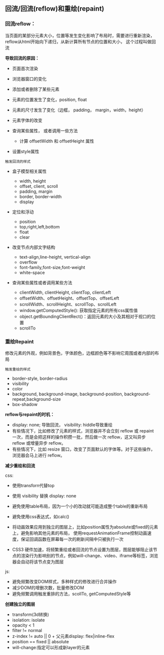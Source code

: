 ## 回流/回流(reflow)和重绘(repaint)
### 回流reflow：

当页面的某部分元素大小，位置等发生变化影响了布局时，需要进行重新渲染，reflow从html开始向下递归，从新计算所有节点的位置和大小， 这个过程叫做回流

**导致回流的原因：**
- 页面首次渲染
- 浏览器窗口的变化
- 添加或者删除了某些元素
- 元素的位置发生了变化，position, float
- 元素的尺寸发生了变化（边框， padding， margin，width，height）
- 元素字体的改变
- 查询某些属性， 或者调用一些方法
  - 计算 offsetWidth 和 offsetHeight 属性

- 设置style属性

`触发回流的样式`
- 盒子模型相关属性
    - width, height
    - offset, client, scroll
    - padding, margin
    - border, border-width
    - display
- 定位和浮动
    - position
    - top,right,left,bottom
    - float
    - clear
- 改变节点内部文字结构
    - text-align,line-height, vertical-align
    - overflow
    - font-family,font-size,font-weight
    - white-space

- 查询某些属性或者调用某些方法

    - clientWidth, clientHeight, clientTop, clientLeft
    - offsetWidth、offsetHeight、offsetTop、offsetLeft
    - scrollWidth、scrollHeight、scrollTop、scrollLeft
    - window.getComputedStyle(): 获取指定元素的所有css属性值
    - object.getBoundingClientRect()：返回元素的大小及其相对于视口的位置
    - scrollTo

### 重绘Repaint

修改元素的外观，例如背景色，字体颜色，边框颜色等不影响它周围或者内部的布局

`触发重绘的样式`
- border-style, border-radius
- visibility
- color
- background, background-image, background-position, background-repeat,background-size
- box-shadow

**reflow与repaint的时机：**

- display: none; 导致回流， visibility: hiddle导致重绘
- 有些情况下，比如修改了元素的样式，浏览器并不会立刻 reflow 或 repaint 一次，而是会把这样的操作积攒一批，然后做一次 reflow，这又叫异步 reflow 或增量异步 reflow。
- 有些情况下，比如 resize 窗口，改变了页面默认的字体等。对于这些操作，浏览器会马上进行 reflow。

**减少重绘和回流**

css:

- 使用transforn代替top
  
- 使用 visibility 替换 display: none
- 避免使用table布局，因为一个小的改动就可能造成整个table的重新布局
- 避免使用css表达式，如calc()
- 将动画效果应用到独立的图层上，比如position属性为absolute或fixed的元素上，避免影响其他元素的布局， 使用requestAnimationFrame控制动画速度，保证回调函数在屏幕每一次的刷新间隔中只被执行一次
  
- CSS3 硬件加速，将频繁重绘或者回流的节点设置为图层，图层能够阻止该节点的渲染行为影响别的节点，例如will-change、video、iframe等标签，浏览器会自动将该节点变为图层

js: 

- 避免频繁改变DOM样式，多种样式的修改进行合并操作
- 减少DOM的增删次数，批量修改DOM
- 避免频繁调用触发重排的方法，scollTo, getComputedStyle等


**创建独立的图层**

- transform(3d转换)
- isolation: isolate
- opacity < 1
- filter != normal
- z-index != auto || 0 + 父元素display: flex|inline-flex
- position == fixed || absolute
- will-change:指定可以形成新layer的元素
